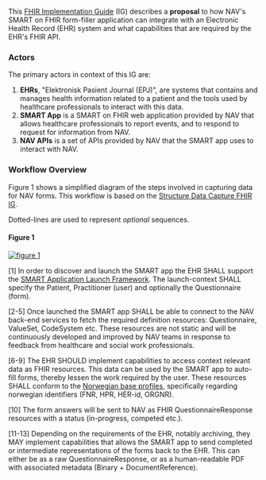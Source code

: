 This [FHIR Implementation Guide](https://www.hl7.org/fhir/implementationguide.html) (IG) describes a **proposal** to how NAV's SMART on FHIR form-filler application can integrate with an Electronic Health Record (EHR) system and what capabilities that are required by the EHR's FHIR API.

### Actors
The primary actors in context of this IG are:
1.  **EHRs**, "Elektronisk Pasient Journal (EPJ)", are systems that contains and manages health information related to a patient and the tools used by healthcare professionals to interact with this data.
1.  **SMART App** is a SMART on FHIR web application provided by NAV that allows healthcare professionals to report events, and to respond to request for information from NAV.
1.  **NAV APIs** is a set of APIs provided by NAV that the SMART app uses to interact with NAV.

### Workflow Overview
Figure 1 shows a simplified diagram of the steps involved in capturing data for NAV forms. This workflow is based on the [Structure Data Capture FHIR IG](http://hl7.org/fhir/uv/sdc/2019May/index.html).

Dotted-lines are used to represent *optional* sequences.

#### Figure 1
[![figure 1](https://mermaid.ink/img/eyJjb2RlIjoic2VxdWVuY2VEaWFncmFtXG4gICAgYXV0b251bWJlclxuICAgIHBhcnRpY2lwYW50IEUgYXMgRUhSXG4gICAgcGFydGljaXBhbnQgQSBhcyBTTUFSVCBBcHBcbiAgICBwYXJ0aWNpcGFudCBOIGFzIE5BVlxuICAgIEUtPj4rQTogTGF1bmNoIGFwcFxuICAgIE5vdGUgcmlnaHQgb2YgRTogY29udGV4dCh1c2VyLCBwYXRpZW50LCBmb3JtKVxuICAgIFxuICAgIHJlY3QgcmdiYSgyNTUsIDAsIDAsIC4xKVxuICAgIE5vdGUgcmlnaHQgb2YgQTogRGVmaW5pdGlvbiByZXNvdXJjZXNcbiAgICBBLT4-K046IEdFVCBRdWVzdGlvbm5haXJlXG4gICAgTi0-Pi1BOiBRdWVzdGlvbm5haXJlXG4gICAgQS0-PitOOiBHRVQgVmFsdWVTZXRcbiAgICBOLT4-LUE6IFZhbHVlU2V0XG4gICAgZW5kXG4gICAgcmVjdCByZ2JhKDAsIDI1NSwgMCwgLjEpXG4gICAgTm90ZSByaWdodCBvZiBFOiBDb250ZXh0IHJlc291cmNlc1xuICAgIEEtLT4-K0U6IEdFVCBQYXRpZW50XG4gICAgRS0tPj4tQTogUGF0aWVudFxuICAgIEEtLT4-K0U6IEdFVCBQcmFjdGl0aW9uZXJcbiAgICBFLS0-Pi1BOiBQcmFjdGl0aW9uZXJcbiAgICBlbmRcbiAgICByZWN0IHJnYmEoMCwgMCwgMjU1LCAuMSlcbiAgICBOb3RlIG92ZXIgQTogQXJ0aWZhY3RzXG4gICAgQS0-Pk46IFBPU1QgUXVlc3Rpb25uYWlyZVJlc3BvbnNlXG4gICAgQS0tPj5FOiBQT1NUIEJpbmFyeSAoUERGKVxuICAgIEEtLT4-RTogUE9TVCBEb2N1bWVudFJlZmVyZW5jZVxuICAgIEEtLT4-LUU6IFBPU1QgUXVlc3Rpb25uYWlyZVJlc3BvbnNlXG4gICAgZW5kIiwibWVybWFpZCI6eyJ0aGVtZSI6ImRlZmF1bHQifSwidXBkYXRlRWRpdG9yIjpmYWxzZSwiYXV0b1N5bmMiOnRydWUsInVwZGF0ZURpYWdyYW0iOmZhbHNlfQ)](https://mermaid.live/edit/#eyJjb2RlIjoic2VxdWVuY2VEaWFncmFtXG4gICAgYXV0b251bWJlclxuICAgIHBhcnRpY2lwYW50IEUgYXMgRUhSXG4gICAgcGFydGljaXBhbnQgQSBhcyBTTUFSVCBBcHBcbiAgICBwYXJ0aWNpcGFudCBOIGFzIE5BVlxuICAgIEUtPj4rQTogTGF1bmNoIGFwcFxuICAgIE5vdGUgcmlnaHQgb2YgRTogY29udGV4dCh1c2VyLCBwYXRpZW50LCBmb3JtKVxuICAgIFxuICAgIHJlY3QgcmdiYSgyNTUsIDAsIDAsIC4xKVxuICAgIE5vdGUgcmlnaHQgb2YgQTogRGVmaW5pdGlvbiByZXNvdXJjZXNcbiAgICBBLT4-K046IEdFVCBRdWVzdGlvbm5haXJlXG4gICAgTi0-Pi1BOiBRdWVzdGlvbm5haXJlXG4gICAgQS0-PitOOiBHRVQgVmFsdWVTZXRcbiAgICBOLT4-LUE6IFZhbHVlU2V0XG4gICAgZW5kXG4gICAgcmVjdCByZ2JhKDAsIDI1NSwgMCwgLjEpXG4gICAgTm90ZSByaWdodCBvZiBFOiBDb250ZXh0IHJlc291cmNlc1xuICAgIEEtLT4-K0U6IEdFVCBQYXRpZW50XG4gICAgRS0tPj4tQTogUGF0aWVudFxuICAgIEEtLT4-K0U6IEdFVCBQcmFjdGl0aW9uZXJcbiAgICBFLS0-Pi1BOiBQcmFjdGl0aW9uZXJcbiAgICBlbmRcbiAgICByZWN0IHJnYmEoMCwgMCwgMjU1LCAuMSlcbiAgICBOb3RlIG92ZXIgQTogQXJ0aWZhY3RzXG4gICAgQS0-Pk46IFBPU1QgUXVlc3Rpb25uYWlyZVJlc3BvbnNlXG4gICAgQS0tPj5FOiBQT1NUIEJpbmFyeSAoUERGKVxuICAgIEEtLT4-RTogUE9TVCBEb2N1bWVudFJlZmVyZW5jZVxuICAgIEEtLT4-LUU6IFBPU1QgUXVlc3Rpb25uYWlyZVJlc3BvbnNlXG4gICAgZW5kIiwibWVybWFpZCI6IntcbiAgXCJ0aGVtZVwiOiBcImRlZmF1bHRcIlxufSIsInVwZGF0ZUVkaXRvciI6ZmFsc2UsImF1dG9TeW5jIjp0cnVlLCJ1cGRhdGVEaWFncmFtIjpmYWxzZX0)

[1] In order to discover and launch the SMART app the EHR SHALL support the [SMART Application Launch Framework](https://hl7.org/fhir/smart-app-launch/). The launch-context SHALL specify the Patient, Practitioner (user) and optionally the Questionnaire (form).

[2-5] Once launched the SMART app SHALL be able to connect to the NAV back-end services to fetch the required definition resources: Questionnaire, ValueSet, CodeSystem etc. These resources are not static and will be continuously developed and improved by NAV teams in response to feedback from healthcare and social work professionals.

[6-9] The EHR SHOULD implement capabilities to access context relevant data as FHIR resources. This data can be used by the SMART app to auto-fill forms, thereby lessen the work required by the user. These resources SHALL conform to the [Norwegian base profiles](https://simplifier.net/guide/no-basis-Entities-Individuals/Introduction), specifically regarding norwegian identifiers (FNR, HPR, HER-id, ORGNR).

[10] The form answers will be sent to NAV as FHIR QuestionnaireResponse resources with a status (in-progress, competed etc.).

[11-13] Depending on the requirements of the EHR, notably archiving, they MAY implement capabilities that allows the SMART app to send completed or intermediate representations of the forms back to the EHR. This can either be as a raw QuestionnaireResponse, or as a human-readable PDF with associated metadata (Binary + DocumentReference).
